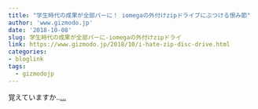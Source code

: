 ```yaml
---
title: "学生時代の成果が全部パーに！ iomegaの外付けzipドライブにぶつける恨み節"
author: 'www.gizmodo.jp'
date: '2018-10-08'
slug: 学生時代の成果が全部パーに-iomegaの外付けzipドライ
link: https://www.gizmodo.jp/2018/10/i-hate-zip-disc-drive.html
categories:
- bloglink
tags:
  - gizmodojp
---
```


覚えていますか..[... <i class="fas fa-external-link-alt"></i>](https://www.gizmodo.jp/2018/10/i-hate-zip-disc-drive.html)

